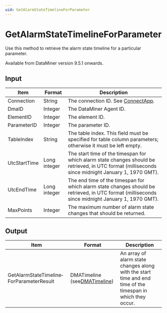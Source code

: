 ```yaml
---
uid: GetAlarmStateTimelineForParameter
---
```


# GetAlarmStateTimelineForParameter

Use this method to retrieve the alarm state timeline for a particular parameter.

Available from DataMiner version 9.5.1 onwards.

## Input

| Item | Format | Description |
|--|--|--|
| Connection | String | The connection ID. See [ConnectApp](xref:ConnectApp). |
| DmaID | Integer | The DataMiner Agent ID. |
| ElementID | Integer | The element ID. |
| ParameterID | Integer | The parameter ID. |
| TableIndex | String | The table index. This field must be specified for table column parameters; otherwise it must be left empty. |
| UtcStartTime | Long integer | The start time of the timespan for which alarm state changes should be retrieved, in UTC format (milliseconds since midnight January 1, 1970 GMT). |
| UtcEndTime | Long integer | The end time of the timespan for which alarm state changes should be retrieved, in UTC format (milliseconds since midnight January 1, 1970 GMT). |
| MaxPoints | Integer | The maximum number of alarm state changes that should be returned. |

## Output

| Item | Format | Description |
|--|--|--|
| GetAlarmStateTimeline­ForParameterResult | DMATimeline (see[DMATimeline](xref:DMATimeline)) | An array of alarm state changes along with the start time and end time of the timespan in which they occur. |
